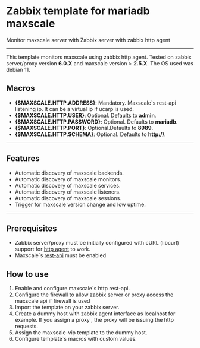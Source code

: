 # Zabbix template for mariadb maxscale
Monitor maxscale server with Zabbix server with zabbix http agent
___

This template monitors maxscale using zabbix http agent. Tested on zabbix server/proxy version **6.0.X** and maxscale version > **2.5.X**. The OS used was debian 11.

## Macros

* **{$MAXSCALE.HTTP.ADDRESS}**: Mandatory. Maxscale`s rest-api listening ip. It can be a virtual ip if ucarp is used.
* **{$MAXSCALE.HTTP.USER}**: Optional. Defaults to **admin**.
* **{$MAXSCALE.HTTP.PASSWORD}**: Optional. Defaults to **mariadb**.
* **{$MAXSCALE.HTTP.PORT}**: Optional.Defaults to **8989**.
* **{$MAXSCALE.HTTP.SCHEMA}**: Optional. Defaults to **http://**.

___

## Features

* Automatic discovery of maxscale backends.
* Automatic discovery of maxscale monitors.
* Automatic discovery of maxscale services.
* Automatic discovery of maxscale listeners.
* Automatic discovery of maxscale sessions.
* Trigger for maxscale version change and low uptime.
___

## Prerequisites

* Zabbix server/proxy must be initially configured with cURL (libcurl) support for [http agent](https://www.zabbix.com/documentation/6.0/en/manual/config/items/itemtypes/http) to work.
* Maxscale`s [rest-api](https://kb-prod.mariadb.com/kb/en/mariadb-maxscale-6-mariadb-maxscale-configuration-guide/#rest-api-configuration) must be enabled

## How to use

1) Enable and configure maxscale`s http rest-api.
2) Configure the firewall to allow zabbix server or proxy access the maxscale api if firewall is used
3) Import the template on your zabbix server.
4) Create a dummy host with zabbix agent interface as localhost for example. If you assign a proxy , the proxy will be issuing the http requests.
5) Assign the maxscale-vip template to the dummy host.
6) Configure template`s macros with custom values.
